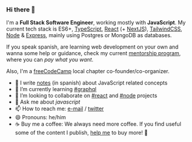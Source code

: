 ### Hi there 👋

I'm a **Full Stack Software Engineer**, working mostly with **JavaScript**. My current tech stack is ES6+, [TypeScript](https://github.com/microsoft/TypeScript), [React](https://github.com/facebook/react) (+ [NextJS](https://github.com/vercel/next.js/)), [TailwindCSS](https://github.com/tailwindlabs/tailwindcss), [Node](https://github.com/nodejs/node) & [Express](https://github.com/expressjs/express), mainly using Postgres or MongoDB as databases.

If you speak spanish, are learning web development on your own and wanna some help or guidance, check my current [mentorship program](https://mentorship.undefinedschool.io), where you can _pay what you want_.

Also, I'm a [freeCodeCamp](https://freecodecampba.org) local chapter co-founder/co-organizer.

- 📝 I write [notes](https://github.com/undefinedschool/notes) (in spanish) about JavaScript related concepts
- 🌱 I’m currently learning [#graphql](https://github.com/graphql/graphql-js)
- 👯 I’m looking to collaborate on [#react](https://github.com/facebook/react) and [#node](https://github.com/nodejs/node) projects
- 💬 Ask me about _javascript_
- 📫 How to reach me: [e-mail](https://gmail.com/) / [twitter](https://twitter.com/_nhsz)
- 😄 Pronouns: he/him
- ☕️ Buy me a coffee: We always need more coffee. If you find useful some of the content I publish, [help me](https://cafecito.app/nhsz) to buy more! 🎉

